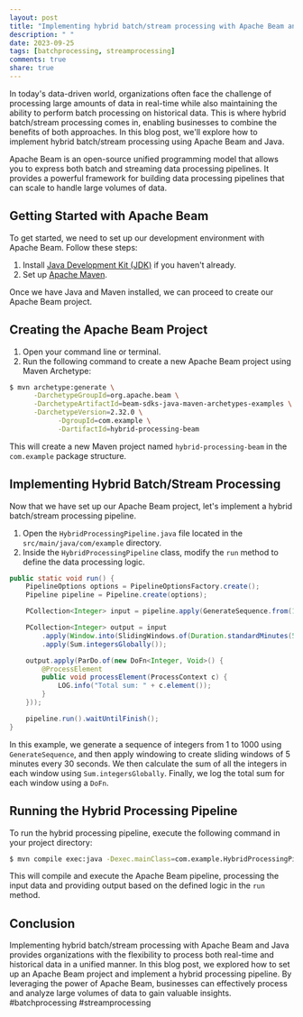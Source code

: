 ```yaml
---
layout: post
title: "Implementing hybrid batch/stream processing with Apache Beam and Java"
description: " "
date: 2023-09-25
tags: [batchprocessing, streamprocessing]
comments: true
share: true
---
```


In today's data-driven world, organizations often face the challenge of processing large amounts of data in real-time while also maintaining the ability to perform batch processing on historical data. This is where hybrid batch/stream processing comes in, enabling businesses to combine the benefits of both approaches. In this blog post, we'll explore how to implement hybrid batch/stream processing using Apache Beam and Java.

Apache Beam is an open-source unified programming model that allows you to express both batch and streaming data processing pipelines. It provides a powerful framework for building data processing pipelines that can scale to handle large volumes of data.

## Getting Started with Apache Beam

To get started, we need to set up our development environment with Apache Beam. Follow these steps:

1. Install [Java Development Kit (JDK)](https://www.oracle.com/java/technologies/javase-jdk11-downloads.html) if you haven't already.
2. Set up [Apache Maven](https://maven.apache.org/install.html).

Once we have Java and Maven installed, we can proceed to create our Apache Beam project.

## Creating the Apache Beam Project

1. Open your command line or terminal.
2. Run the following command to create a new Apache Beam project using Maven Archetype:

```bash
$ mvn archetype:generate \
      -DarchetypeGroupId=org.apache.beam \
      -DarchetypeArtifactId=beam-sdks-java-maven-archetypes-examples \
      -DarchetypeVersion=2.32.0 \
            -DgroupId=com.example \
            -DartifactId=hybrid-processing-beam
```

This will create a new Maven project named `hybrid-processing-beam` in the `com.example` package structure.

## Implementing Hybrid Batch/Stream Processing

Now that we have set up our Apache Beam project, let's implement a hybrid batch/stream processing pipeline.

1. Open the `HybridProcessingPipeline.java` file located in the `src/main/java/com/example` directory.
2. Inside the `HybridProcessingPipeline` class, modify the `run` method to define the data processing logic.

```java
public static void run() {
    PipelineOptions options = PipelineOptionsFactory.create();
    Pipeline pipeline = Pipeline.create(options);

    PCollection<Integer> input = pipeline.apply(GenerateSequence.from(1).to(1000));

    PCollection<Integer> output = input
        .apply(Window.into(SlidingWindows.of(Duration.standardMinutes(5)).every(Duration.standardSeconds(30))))
        .apply(Sum.integersGlobally());

    output.apply(ParDo.of(new DoFn<Integer, Void>() {
        @ProcessElement
        public void processElement(ProcessContext c) {
            LOG.info("Total sum: " + c.element());
        }
    }));

    pipeline.run().waitUntilFinish();
}
```

In this example, we generate a sequence of integers from 1 to 1000 using `GenerateSequence`, and then apply windowing to create sliding windows of 5 minutes every 30 seconds. We then calculate the sum of all the integers in each window using `Sum.integersGlobally`. Finally, we log the total sum for each window using a `DoFn`.

## Running the Hybrid Processing Pipeline

To run the hybrid processing pipeline, execute the following command in your project directory:

```bash
$ mvn compile exec:java -Dexec.mainClass=com.example.HybridProcessingPipeline
```

This will compile and execute the Apache Beam pipeline, processing the input data and providing output based on the defined logic in the `run` method.

## Conclusion

Implementing hybrid batch/stream processing with Apache Beam and Java provides organizations with the flexibility to process both real-time and historical data in a unified manner. In this blog post, we explored how to set up an Apache Beam project and implement a hybrid processing pipeline. By leveraging the power of Apache Beam, businesses can effectively process and analyze large volumes of data to gain valuable insights. #batchprocessing #streamprocessing
